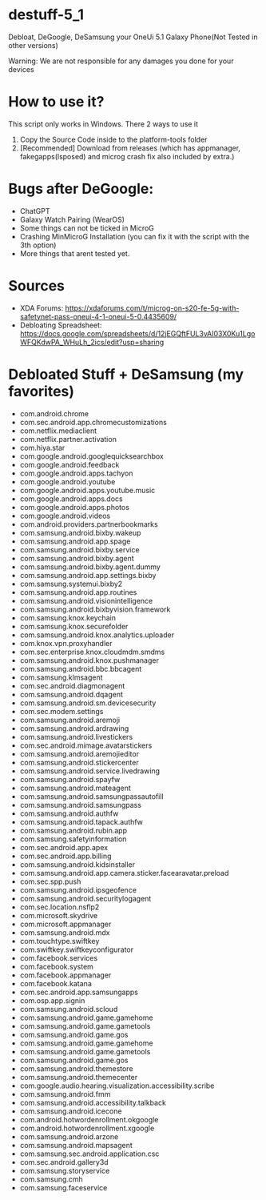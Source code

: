 # destuff-5_1
Debloat, DeGoogle, DeSamsung your OneUi 5.1 Galaxy Phone(Not Tested in other versions)

Warning: We are not responsible for any damages you done for your devices

# How to use it?
This script only works in Windows. There 2 ways to use it

1. Copy the Source Code inside to the platform-tools folder
2. [Recommended] Download from releases (which has appmanager, fakegapps(lsposed) and microg crash fix also included by extra.)

# Bugs after DeGoogle:
- ChatGPT
- Galaxy Watch Pairing (WearOS)
- Some things can not be ticked in MicroG
- Crashing MinMicroG Installation (you can fix it with the script with the 3th option)
- More things that arent tested yet.

# Sources
- XDA Forums: https://xdaforums.com/t/microg-on-s20-fe-5g-with-safetynet-pass-oneui-4-1-oneui-5-0.4435609/
- Debloating Spreadsheet: https://docs.google.com/spreadsheets/d/12jEGQftFUL3vAI03X0Ku1LgoWFQKdwPA_WHuLh_2ics/edit?usp=sharing

# Debloated Stuff + DeSamsung (my favorites)
- com.android.chrome
- com.sec.android.app.chromecustomizations
- com.netflix.mediaclient
- com.netflix.partner.activation
- com.hiya.star
- com.google.android.googlequicksearchbox
- com.google.android.feedback
- com.google.android.apps.tachyon
- com.google.android.youtube
- com.google.android.apps.youtube.music
- com.google.android.apps.docs
- com.google.android.apps.photos
- com.google.android.videos
- com.android.providers.partnerbookmarks
- com.samsung.android.bixby.wakeup
- com.samsung.android.app.spage
- com.samsung.android.bixby.service
- com.samsung.android.bixby.agent
- com.samsung.android.bixby.agent.dummy
- com.samsung.android.app.settings.bixby
- com.samsung.systemui.bixby2
- com.samsung.android.app.routines
- com.samsung.android.visionintelligence
- com.samsung.android.bixbyvision.framework
- com.samsung.knox.keychain
- com.samsung.knox.securefolder
- com.samsung.android.knox.analytics.uploader
- com.knox.vpn.proxyhandler
- com.sec.enterprise.knox.cloudmdm.smdms
- com.samsung.android.knox.pushmanager
- com.samsung.android.bbc.bbcagent
- com.samsung.klmsagent
- com.sec.android.diagmonagent
- com.samsung.android.dqagent
- com.samsung.android.sm.devicesecurity
- com.sec.modem.settings
- com.samsung.android.aremoji
- com.samsung.android.ardrawing
- com.samsung.android.livestickers
- com.sec.android.mimage.avatarstickers
- com.samsung.android.aremojieditor
- com.samsung.android.stickercenter
- com.samsung.android.service.livedrawing
- com.samsung.android.spayfw
- com.samsung.android.mateagent
- com.samsung.android.samsungpassautofill
- com.samsung.android.samsungpass
- com.samsung.android.authfw
- com.samsung.android.tapack.authfw
- com.samsung.android.rubin.app
- com.samsung.safetyinformation
- com.sec.android.app.apex
- com.sec.android.app.billing
- com.samsung.android.kidsinstaller
- com.samsung.android.app.camera.sticker.facearavatar.preload
- com.sec.spp.push
- com.samsung.android.ipsgeofence
- com.samsung.android.securitylogagent
- com.sec.location.nsflp2
- com.microsoft.skydrive
- com.microsoft.appmanager
- com.samsung.android.mdx
- com.touchtype.swiftkey
- com.swiftkey.swiftkeyconfigurator
- com.facebook.services
- com.facebook.system
- com.facebook.appmanager
- com.facebook.katana
- com.sec.android.app.samsungapps
- com.osp.app.signin
- com.samsung.android.scloud
- com.samsung.android.game.gamehome
- com.samsung.android.game.gametools
- com.samsung.android.game.gos
- com.samsung.android.game.gamehome
- com.samsung.android.game.gametools
- com.samsung.android.game.gos
- com.samsung.android.themestore
- com.samsung.android.themecenter
- com.google.audio.hearing.visualization.accessibility.scribe
- com.samsung.android.fmm
- com.samsung.android.accessibility.talkback
- com.samsung.android.icecone
- com.android.hotwordenrollment.okgoogle
- com.android.hotwordenrollment.xgoogle
- com.samsung.android.arzone
- com.samsung.android.mapsagent
- com.samsung.sec.android.application.csc
- com.sec.android.gallery3d
- com.samsung.storyservice
- com.samsung.cmh
- com.samsung.faceservice

